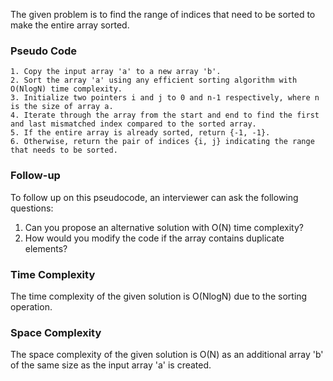The given problem is to find the range of indices that need to be sorted to make the entire array sorted.

### Pseudo Code
```plaintext
1. Copy the input array 'a' to a new array 'b'.
2. Sort the array 'a' using any efficient sorting algorithm with O(NlogN) time complexity.
3. Initialize two pointers i and j to 0 and n-1 respectively, where n is the size of array a.
4. Iterate through the array from the start and end to find the first and last mismatched index compared to the sorted array.
5. If the entire array is already sorted, return {-1, -1}.
6. Otherwise, return the pair of indices {i, j} indicating the range that needs to be sorted.
```

### Follow-up
To follow up on this pseudocode, an interviewer can ask the following questions:
1. Can you propose an alternative solution with O(N) time complexity?
2. How would you modify the code if the array contains duplicate elements?

### Time Complexity
The time complexity of the given solution is O(NlogN) due to the sorting operation.

### Space Complexity
The space complexity of the given solution is O(N) as an additional array 'b' of the same size as the input array 'a' is created.
